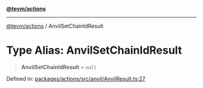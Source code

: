 [**@tevm/actions**](../README.md)

***

[@tevm/actions](../globals.md) / AnvilSetChainIdResult

# Type Alias: AnvilSetChainIdResult

> **AnvilSetChainIdResult** = `null`

Defined in: [packages/actions/src/anvil/AnvilResult.ts:27](https://github.com/evmts/tevm-monorepo/blob/main/packages/actions/src/anvil/AnvilResult.ts#L27)
